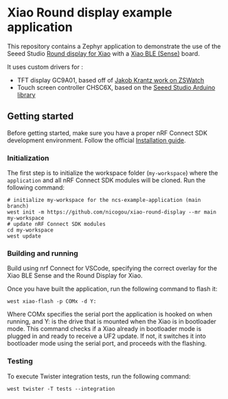 # Xiao Round display example application

This repository contains a Zephyr application to demonstrate the use of the Seeed Studio [Round display for Xiao][display] with a [Xiao BLE (Sense)][xiao_ble] board.

[display]: https://wiki.seeedstudio.com/get_start_round_display/
[xiao_ble]: https://wiki.seeedstudio.com/XIAO_BLE/

It uses custom drivers for :

- TFT display GC9A01, based off of [Jakob Krantz work on ZSWatch](https://github.com/jakkra/ZSWatch/blob/main/app/drivers/display/gc9a01/gc9a01.c)
- Touch screen controller CHSC6X, based on the [Seeed Studio Arduino library](https://github.com/Seeed-Studio/Seeed_Arduino_RoundDisplay)

## Getting started

Before getting started, make sure you have a proper nRF Connect SDK development environment.
Follow the official
[Installation guide](https://developer.nordicsemi.com/nRF_Connect_SDK/doc/latest/nrf/getting_started.html).

### Initialization

The first step is to initialize the workspace folder (``my-workspace``) where
the ``application`` and all nRF Connect SDK modules will be cloned. Run the following
command:

```shell
# initialize my-workspace for the ncs-example-application (main branch)
west init -m https://github.com/nicogou/xiao-round-display --mr main my-workspace
# update nRF Connect SDK modules
cd my-workspace
west update
```

### Building and running

Build using nrf Connect for VSCode, specifying the correct overlay for the Xiao BLE Sense and the Round Display for Xiao.

Once you have built the application, run the following command to flash it:

```shell
west xiao-flash -p COMx -d Y:
```
Where COMx specifies the serial port the application is hooked on when running, and Y: is the drive that is mounted when the Xiao is in bootloader mode.
This command checks if a Xiao already in bootloader mode is plugged in and ready to receive a UF2 update. If not, it switches it into bootloader mode
using the serial port, and proceeds with the flashing.

### Testing

To execute Twister integration tests, run the following command:

```shell
west twister -T tests --integration
```
